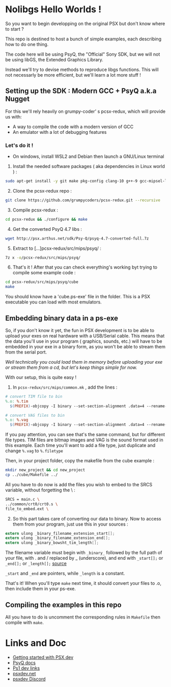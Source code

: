 # Nolibgs Hello Worlds !

So you want to begin developping on the original PSX but don't know where to start ?

This repo is destined to host a bunch of simple examples, each describing how to do one thing.

The code here will be using PsyQ, the "Official" Sony SDK, but we will not be using libGS, the Extended Graphics Library.

Instead we'll try to devise methods to reproduce libgs functions. This will not necessarly be more efficient, but we'll learn
a lot more stuff !

 
## Setting up the SDK : Modern GCC + PsyQ a.k.a Nugget

For this we'll rely heavily on grumpy-coder' s pcsx-redux, which will provide us with:

  * A way to compile the code with a modern version of GCC
  * An emulator with a lot of debugging features
  
### Let's do it !

  * On windows, install WSL2 and Debian then launch a GNU/Linux terminal

  1. Install the needed software packages ( aka dependencies in Linux world ) :

```bash
sudo apt-get install -y git make pkg-config clang-10 g++-9 gcc-mipsel-linux-gnu g++-mipsel-linux-gnu binutils-mipsel-linux-gnu libavcodec-dev libavformat-dev libavutil-dev libglfw3-dev libsdl2-dev libswresample-dev libuv1-dev zlib1g-dev
```
  
  2. Clone the pcsx-redux repo : 
  
```bash
git clone https://github.com/grumpycoders/pcsx-redux.git --recursive
```
  
  3. Compile pcsx-redux : 
  
```bash 
cd pcsx-redux && ./configure && make
```
  
  4. Get the converted PsyQ 4.7 libs : 
  
```bash
wget http://psx.arthus.net/sdk/Psy-Q/psyq-4.7-converted-full.7z
```
  
  5. Extract to [...]pcsx-redux/src/mips/psyq/ : 

```bash
7z x -o/pcsx-redux/src/mips/psyq/
```
  
  6. That's it ! After that you can check everything's working byt trying to compile some example code :
  
```bash 
cd pcsx-redux/src/mips/psyq/cube
make 
```

You should know have a 'cube.ps-exe' file in the folder. This is a PSX executable you can load with most emulators.


## Embedding binary data in a ps-exe

So, if you don't know it yet, the fun in PSX development is to be able to upload your exes on real hardware with a USB/Serial cable.
This means that the data you'll use in your program ( graphics, sounds, etc.) will have to be embedded in your exe in a binary form, 
as you won't be able to stream them from the serial port. 

*Well technically you could load them in memory before uploading your exe or stream them from a cd, but let's keep things simple for now.*

With our setup, this is quite easy !

  1. In `pcsx-redux/src/mips/common.mk` , add the lines :
  
  ```mk
# convert TIM file to bin
%.o: %.tim
	$(PREFIX)-objcopy -I binary --set-section-alignment .data=4 --rename-section .data=.rodata,alloc,load,readonly,data,contents -O elf32-tradlittlemips -B mips $< $@

# convert VAG files to bin
%.o: %.vag
	$(PREFIX)-objcopy -I binary --set-section-alignment .data=4 --rename-section .data=.rodata,alloc,load,readonly,data,contents -O elf32-tradlittlemips -B mips $< $@
```

If you pay attention, you can see that's the same command, but for different file types. TIM files are bitmap images and VAG is the sound format used in this example.
Each time you'll want to add a file type, just duplicate and change `%.vag` to `%.filetype`

Then, in your project folder, copy the makefile from the cube example :

```bash
mkdir new_project && cd new_project
cp ../cube/Makefile ../
```

All you have to do now is add the files you wish to embed to the SRCS variable, without forgetting the \ :

```bash
SRCS = main.c \
../common/crt0/crt0.s \
file_to_embed.ext \
```

  2. So this part takes care of converting our data to binary. Now to access them from your program, just use this in your sources :
```c
extern ulong _binary_filename_extension_start[]; 
extern ulong _binary_filename_extension_end[];
extern ulong _binary_bowsht_tim_length[];
```

The filename variable must begin with `_binary_` followed by the full path of your file, with . and / replaced by _ (underscore), and end with `_start[];` or `_end[];` or `_length[];` [source](https://discord.com/channels/642647820683444236/663664210525290507/780866265077383189)

`_start` and `_end` are pointers, while `_length` is a constant.

That's it! When you'll type `make` next time, it should convert your files to .o, then include them in your ps-exe.

## Compiling the examples in this repo

All you have to do is uncomment the corresponding rules in `Makefile` then compile with `make`.

# Links and Doc

  * [Getting started with PSX dev](https://psx.arthus.net/starting.html)
  * [PsyQ docs](http://psx.arthus.net/sdk/Psy-Q/DOCS/)
  * [Ps1 dev links](https://ps1.consoledev.net/)
  * [psxdev.net](http://psxdev.net/)
  * [psxdev Discord](https://discord.com/invite/N2mmwp?utm_source=Discord%20Widget&utm_medium=Connect)
